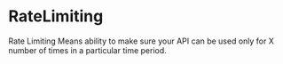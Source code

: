 # RateLimiting
Rate Limiting Means ability to make sure your API can be used only for X number of times in a particular time period.
